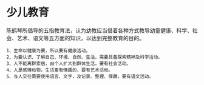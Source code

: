 # 少儿教育 

陈鹤琴所倡导的五指教育法，认为幼教应当借着各种方式教导幼童健康、科学、社会、艺术、语文等五方面的知识，以达到完整教育的目的。

    1、生命以健康为要，所以要有健康活动。 
    2、为要认识、了解自己、环境、自然、生活，需要具备探索精神及科学活动。 
    3、人不能离群索居，由个人扩大到群体生活，要有社会活动。 
    4、人是感情动物，生活富有情趣的，要有艺术活动。
    5、与人交往需要使用语言、文字，及记录、整理、保藏，要有语文活动。
